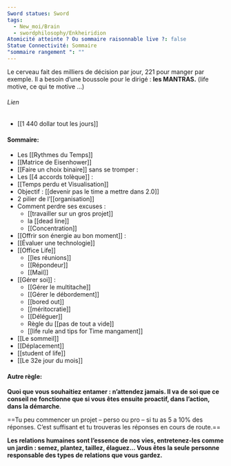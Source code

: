 ```yaml
---
Sword statues: Sword
tags:
  - New_moi/Brain
  - swordphilosophy/Enkheiridion
Atomicité atteinte ? Ou sommaire raisonnable live ?: false
Statue Connectivité: Sommaire
"sommaire rangement ": ""
---
```

Le cerveau fait des milliers de décision par jour, 221 pour manger par exemple. Il a besoin d’une boussole pour le dirigé : **les MANTRAS.** (life motive, ce qui te motive …)

###### Lien
- [[1 440 dollar tout les jours]]


#### Sommaire:
- Les [[Rythmes du Temps]]
- [[Matrice de Eisenhower]]
- [[Faire un choix binaire]] sans se tromper :
- Les [[4 accords tolèque]] :
- [[Temps perdu et Visualisation]]
- Objectif : [[devenir pas le time a mettre dans 2.0]]
- 2 pilier de l’[[organisation]]
- Comment perdre ses excuses :
	- [[travailler sur un gros projet]]
	- la [[dead line]]
	- [[Concentration]]
- [[Offrir son énergie au bon moment]] :
- [[Évaluer une technologie]]
- [[Office Life]]
	- [[les réunions]]
	- [[Répondeur]]
	- [[Mail]]
- [[Gérer soi]] : 
	- [[Gérer le multitache]]
	- [[Gérer le débordement]]
	- [[bored out]]
	- [[méritocratie]]
	- [[Déléguer]]
	- Règle du [[pas de tout a vide]]
	- [[life rule and tips for Time mangament]]
- [[Le sommeil]]
- [[Déplacement]]
- [[student of life]]
- [[Le 32e jour du mois]]



#### Autre règle: 
**Quoi que vous souhaitiez entamer : n’attendez jamais. Il va de soi que ce conseil ne fonctionne que si vous êtes ensuite proactif, dans l’action, dans la démarche**.

==Tu peu commencer un projet – perso ou pro – si tu as 5 a 10% des réponses. C’est suffisant et tu trouveras les réponses en cours de route.==


**Les relations humaines sont l’essence de nos vies, entretenez-les comme un jardin : semez, plantez, taillez, élaguez… Vous êtes la seule personne responsable des types de relations que vous gardez.**

